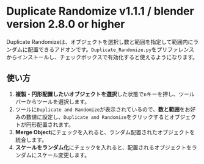 # Duplicate Randomize v1.1.1 / blender version 2.8.0 or higher

Duplicate Randomizeは、オブジェクトを選択し数と範囲を指定して範囲内にランダムに配置できるアドオンです。`Duplicate_Randomize.py`をプリファレンスからインストールし、チェックボックスで有効化すると使えるようになります。

## 使い方

1. **複製・円形配置したいオブジェクトを選択**した状態で`n`キーを押し、ツールバーからツールを選択します。
2. ツールに`Duplicate and Randomize`が表示されているので、**数と範囲**をお好みの数値に設定し、`Duplicate and Randomize`をクリックするとオブジェクトが円形配置されます。
3. **Merge Object**にチェックを入れると、ランダム配置されたオブジェクトを統合します。
4. **スケールをランダム化**にチェックを入れると、配置されるオブジェクトをランダムにスケール変更します。
